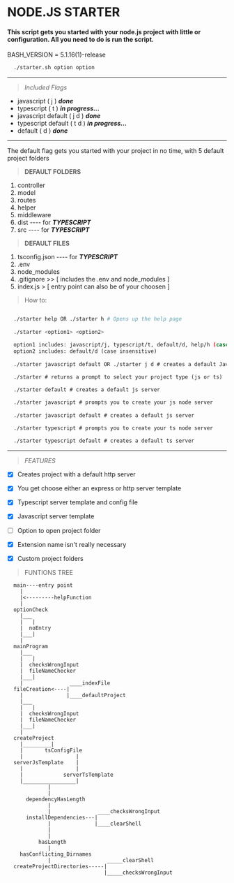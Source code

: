 # NODE.JS STARTER
#### This script gets you started with your node.js project with little or configuration. All you need to do is run the script.

BASH_VERSION = 5.1.16(1)-release

```bash
  ./starter.sh option option
```
----
> _Included Flags_
* javascript ( j ) _**done**_
* typescript ( t ) _**in progress...**_
* javascript default ( j d ) _**done**_
* typescript default ( t d ) _**in progress...**_
* default ( d ) _**done**_

---
The default flag gets you started with your project in no time, with 5 default project folders 

> **DEFAULT FOLDERS**
1. controller
1. model
1. routes
1. helper
1. middleware
1. dist ---- for _**TYPESCRIPT**_
1. src ---- for _**TYPESCRIPT**_

> **DEFAULT FILES**
1. tsconfig.json ---- for _**TYPESCRIPT**_
1. .env
1. node_modules
1. .gitignore >> [ includes the .env and node_modules ]
1. index.js > [ entry point can also be of your choosen ]

> How to: 
```bash

  ./starter help OR ./starter h # Opens up the help page
  
  ./starter <option1> <option2>

  option1 includes: javascript/j, typescript/t, default/d, help/h (case insensitive)
  option2 includes: default/d (case insensitive)
  
  ./starter javascript default OR ./starter j d # creates a default Javascript server with an express server
  
  ./starter # returns a prompt to select your project type (js or ts)

  ./starter default # creates a default js server

  ./starter javascript # prompts you to create your js node server
  
  ./starter javascript default # creates a default js server

  ./starter typescript # prompts you to create your ts node server
  
  ./starter typescript default # creates a default ts server
```

---
> _FEATURES_

* [x] Creates project with a default http server
* [x] You get choose either an express or http server template
* [x] Typescript server template and config file
* [x] Javascript server template
* [ ] Option to open project folder
* [x] Extension name isn't really necessary
* [x] Custom project folders


> FUNTIONS TREE
```
  main----entry point
    |
    |<---------helpFunction
    |
  optionCheck
    |___
    |   |
    |  noEntry
    |___|
    |  
  mainProgram
    |___
    |   |
    |  checksWrongInput
    |  fileNameChecker
    |___|
    |               ____indexFile
  fileCreation<----|
    |              |____defaultProject
    |___
    |   |
    |  checksWrongInput
    |  fileNameChecker
    |___| 
    |
  createProject
    |_________|
    |       tsConfigFile
    |                 |
  serverJsTemplate    |
    |                 |
    |             serverTsTemplate
    |_________________|
             |
             |
      dependencyHasLength
             |
             |               ____checksWrongInput
      installDependencies---|
             |              |____clearShell
             |
             |
          hasLength
             |
    hasConflicting_Dirnames
             |                  _____clearShell       
  createProjectDirectories-----|
                               |_____checksWrongInput
```
